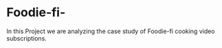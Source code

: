 # Foodie-fi-
In this Project we are analyzing the case study of Foodie-fi cooking video subscriptions.
